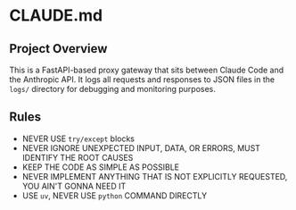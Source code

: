 # CLAUDE.md

## Project Overview

This is a FastAPI-based proxy gateway that sits between Claude Code and the Anthropic API. It logs all requests and responses to JSON files in the `logs/` directory for debugging and monitoring purposes.

## Rules
- NEVER USE `try/except` blocks
- NEVER IGNORE UNEXPECTED INPUT, DATA, OR ERRORS, MUST IDENTIFY THE ROOT CAUSES
- KEEP THE CODE AS SIMPLE AS POSSIBLE
- NEVER IMPLEMENT ANYTHING THAT IS NOT EXPLICITLY REQUESTED, YOU AIN'T GONNA NEED IT
- USE `uv`, NEVER USE `python` COMMAND DIRECTLY